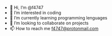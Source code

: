 - 👋 Hi, I’m @f4747
- 👀 I’m interested in coding 
- 🌱 I’m currently learning programming lenguages
- 💞️ I’m looking to collaborate on projects
- 📫 How to reach me f4747@protonmail.com

<!---
f4747/f4747 is a ✨ special ✨ repository because its `README.md` (this file) appears on your GitHub profile.
You can click the Preview link to take a look at your changes.
--->

